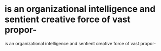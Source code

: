 # is an organizational intelligence and sentient creative force of vast propor-

is an organizational intelligence and sentient creative force of vast propor-